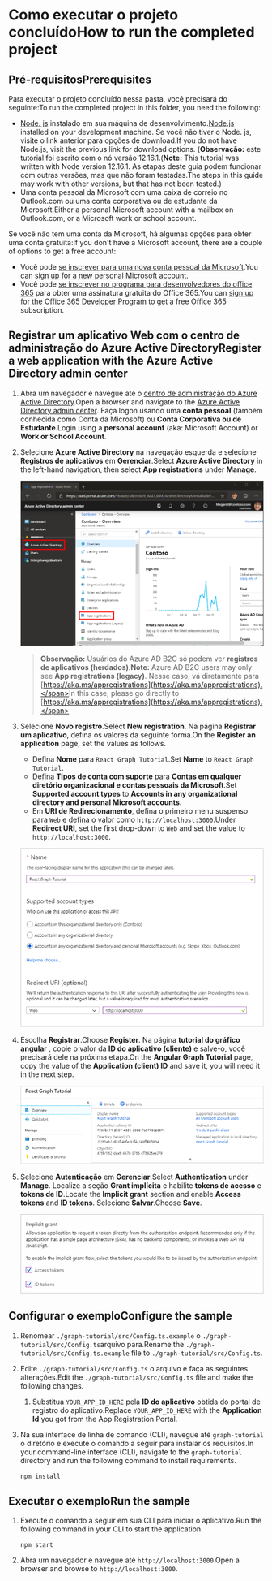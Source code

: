 # <a name="how-to-run-the-completed-project"></a><span data-ttu-id="727d4-101">Como executar o projeto concluído</span><span class="sxs-lookup"><span data-stu-id="727d4-101">How to run the completed project</span></span>

## <a name="prerequisites"></a><span data-ttu-id="727d4-102">Pré-requisitos</span><span class="sxs-lookup"><span data-stu-id="727d4-102">Prerequisites</span></span>

<span data-ttu-id="727d4-103">Para executar o projeto concluído nessa pasta, você precisará do seguinte:</span><span class="sxs-lookup"><span data-stu-id="727d4-103">To run the completed project in this folder, you need the following:</span></span>

- <span data-ttu-id="727d4-104">[Node. js](https://nodejs.org) instalado em sua máquina de desenvolvimento.</span><span class="sxs-lookup"><span data-stu-id="727d4-104">[Node.js](https://nodejs.org) installed on your development machine.</span></span> <span data-ttu-id="727d4-105">Se você não tiver o Node. js, visite o link anterior para opções de download.</span><span class="sxs-lookup"><span data-stu-id="727d4-105">If you do not have Node.js, visit the previous link for download options.</span></span> <span data-ttu-id="727d4-106">(**Observação:** este tutorial foi escrito com o nó versão 12.16.1.</span><span class="sxs-lookup"><span data-stu-id="727d4-106">(**Note:** This tutorial was written with Node version 12.16.1.</span></span> <span data-ttu-id="727d4-107">As etapas deste guia podem funcionar com outras versões, mas que não foram testadas.</span><span class="sxs-lookup"><span data-stu-id="727d4-107">The steps in this guide may work with other versions, but that has not been tested.)</span></span>
- <span data-ttu-id="727d4-108">Uma conta pessoal da Microsoft com uma caixa de correio no Outlook.com ou uma conta corporativa ou de estudante da Microsoft.</span><span class="sxs-lookup"><span data-stu-id="727d4-108">Either a personal Microsoft account with a mailbox on Outlook.com, or a Microsoft work or school account.</span></span>

<span data-ttu-id="727d4-109">Se você não tem uma conta da Microsoft, há algumas opções para obter uma conta gratuita:</span><span class="sxs-lookup"><span data-stu-id="727d4-109">If you don't have a Microsoft account, there are a couple of options to get a free account:</span></span>

- <span data-ttu-id="727d4-110">Você pode [se inscrever para uma nova conta pessoal da Microsoft](https://signup.live.com/signup?wa=wsignin1.0&rpsnv=12&ct=1454618383&rver=6.4.6456.0&wp=MBI_SSL_SHARED&wreply=https://mail.live.com/default.aspx&id=64855&cbcxt=mai&bk=1454618383&uiflavor=web&uaid=b213a65b4fdc484382b6622b3ecaa547&mkt=E-US&lc=1033&lic=1).</span><span class="sxs-lookup"><span data-stu-id="727d4-110">You can [sign up for a new personal Microsoft account](https://signup.live.com/signup?wa=wsignin1.0&rpsnv=12&ct=1454618383&rver=6.4.6456.0&wp=MBI_SSL_SHARED&wreply=https://mail.live.com/default.aspx&id=64855&cbcxt=mai&bk=1454618383&uiflavor=web&uaid=b213a65b4fdc484382b6622b3ecaa547&mkt=E-US&lc=1033&lic=1).</span></span>
- <span data-ttu-id="727d4-111">Você pode [se inscrever no programa para desenvolvedores do office 365](https://developer.microsoft.com/office/dev-program) para obter uma assinatura gratuita do Office 365.</span><span class="sxs-lookup"><span data-stu-id="727d4-111">You can [sign up for the Office 365 Developer Program](https://developer.microsoft.com/office/dev-program) to get a free Office 365 subscription.</span></span>

## <a name="register-a-web-application-with-the-azure-active-directory-admin-center"></a><span data-ttu-id="727d4-112">Registrar um aplicativo Web com o centro de administração do Azure Active Directory</span><span class="sxs-lookup"><span data-stu-id="727d4-112">Register a web application with the Azure Active Directory admin center</span></span>

1. <span data-ttu-id="727d4-113">Abra um navegador e navegue até o [centro de administração do Azure Active Directory](https://aad.portal.azure.com).</span><span class="sxs-lookup"><span data-stu-id="727d4-113">Open a browser and navigate to the [Azure Active Directory admin center](https://aad.portal.azure.com).</span></span> <span data-ttu-id="727d4-114">Faça logon usando uma **conta pessoal** (também conhecida como Conta da Microsoft) ou **Conta Corporativa ou de Estudante**.</span><span class="sxs-lookup"><span data-stu-id="727d4-114">Login using a **personal account** (aka: Microsoft Account) or **Work or School Account**.</span></span>

1. <span data-ttu-id="727d4-115">Selecione **Azure Active Directory** na navegação esquerda e selecione **Registros de aplicativos** em **Gerenciar**.</span><span class="sxs-lookup"><span data-stu-id="727d4-115">Select **Azure Active Directory** in the left-hand navigation, then select **App registrations** under **Manage**.</span></span>

    ![<span data-ttu-id="727d4-116">Uma captura de tela dos registros de aplicativo</span><span class="sxs-lookup"><span data-stu-id="727d4-116">A screenshot of the App registrations</span></span> ](/tutorial/images/aad-portal-app-registrations.png)

    > <span data-ttu-id="727d4-117">**Observação:** Usuários do Azure AD B2C só podem ver **registros de aplicativos (herdados)**.</span><span class="sxs-lookup"><span data-stu-id="727d4-117">**Note:** Azure AD B2C users may only see **App registrations (legacy)**.</span></span> <span data-ttu-id="727d4-118">Nesse caso, vá diretamente para [https://aka.ms/appregistrations](https://aka.ms/appregistrations).</span><span class="sxs-lookup"><span data-stu-id="727d4-118">In this case, please go directly to [https://aka.ms/appregistrations](https://aka.ms/appregistrations).</span></span>

1. <span data-ttu-id="727d4-119">Selecione **Novo registro**.</span><span class="sxs-lookup"><span data-stu-id="727d4-119">Select **New registration**.</span></span> <span data-ttu-id="727d4-120">Na página **Registrar um aplicativo**, defina os valores da seguinte forma.</span><span class="sxs-lookup"><span data-stu-id="727d4-120">On the **Register an application** page, set the values as follows.</span></span>

    - <span data-ttu-id="727d4-121">Defina **Nome** para `React Graph Tutorial`.</span><span class="sxs-lookup"><span data-stu-id="727d4-121">Set **Name** to `React Graph Tutorial`.</span></span>
    - <span data-ttu-id="727d4-122">Defina **Tipos de conta com suporte** para **Contas em qualquer diretório organizacional e contas pessoais da Microsoft**.</span><span class="sxs-lookup"><span data-stu-id="727d4-122">Set **Supported account types** to **Accounts in any organizational directory and personal Microsoft accounts**.</span></span>
    - <span data-ttu-id="727d4-123">Em **URI de Redirecionamento**, defina o primeiro menu suspenso para `Web` e defina o valor como `http://localhost:3000`.</span><span class="sxs-lookup"><span data-stu-id="727d4-123">Under **Redirect URI**, set the first drop-down to `Web` and set the value to `http://localhost:3000`.</span></span>

    ![Uma captura de tela da página registrar um aplicativo](/tutorial/images/aad-register-an-app.png)

1. <span data-ttu-id="727d4-125">Escolha **Registrar**.</span><span class="sxs-lookup"><span data-stu-id="727d4-125">Choose **Register**.</span></span> <span data-ttu-id="727d4-126">Na página **tutorial do gráfico angular** , copie o valor da **ID do aplicativo (cliente)** e salve-o, você precisará dele na próxima etapa.</span><span class="sxs-lookup"><span data-stu-id="727d4-126">On the **Angular Graph Tutorial** page, copy the value of the **Application (client) ID** and save it, you will need it in the next step.</span></span>

    ![Uma captura de tela da ID do aplicativo do novo registro de aplicativo](/tutorial/images/aad-application-id.png)

1. <span data-ttu-id="727d4-128">Selecione **Autenticação** em **Gerenciar**.</span><span class="sxs-lookup"><span data-stu-id="727d4-128">Select **Authentication** under **Manage**.</span></span> <span data-ttu-id="727d4-129">Localize a seção **Grant implícita** e habilite **tokens de acesso** e **tokens de ID**.</span><span class="sxs-lookup"><span data-stu-id="727d4-129">Locate the **Implicit grant** section and enable **Access tokens** and **ID tokens**.</span></span> <span data-ttu-id="727d4-130">Selecione **Salvar**.</span><span class="sxs-lookup"><span data-stu-id="727d4-130">Choose **Save**.</span></span>

    ![Uma captura de tela da seção Grant implícita](/tutorial/images/aad-implicit-grant.png)

## <a name="configure-the-sample"></a><span data-ttu-id="727d4-132">Configurar o exemplo</span><span class="sxs-lookup"><span data-stu-id="727d4-132">Configure the sample</span></span>

1. <span data-ttu-id="727d4-133">Renomear `./graph-tutorial/src/Config.ts.example` o `./graph-tutorial/src/Config.ts`arquivo para.</span><span class="sxs-lookup"><span data-stu-id="727d4-133">Rename the `./graph-tutorial/src/Config.ts.example` file to `./graph-tutorial/src/Config.ts`.</span></span>
1. <span data-ttu-id="727d4-134">Edite `./graph-tutorial/src/Config.ts` o arquivo e faça as seguintes alterações.</span><span class="sxs-lookup"><span data-stu-id="727d4-134">Edit the `./graph-tutorial/src/Config.ts` file and make the following changes.</span></span>
    1. <span data-ttu-id="727d4-135">Substitua `YOUR_APP_ID_HERE` pela **ID do aplicativo** obtida do portal de registro do aplicativo.</span><span class="sxs-lookup"><span data-stu-id="727d4-135">Replace `YOUR_APP_ID_HERE` with the **Application Id** you got from the App Registration Portal.</span></span>
1. <span data-ttu-id="727d4-136">Na sua interface de linha de comando (CLI), navegue até `graph-tutorial` o diretório e execute o comando a seguir para instalar os requisitos.</span><span class="sxs-lookup"><span data-stu-id="727d4-136">In your command-line interface (CLI), navigate to the `graph-tutorial` directory and run the following command to install requirements.</span></span>

    ```Shell
    npm install
    ```

## <a name="run-the-sample"></a><span data-ttu-id="727d4-137">Executar o exemplo</span><span class="sxs-lookup"><span data-stu-id="727d4-137">Run the sample</span></span>

1. <span data-ttu-id="727d4-138">Execute o comando a seguir em sua CLI para iniciar o aplicativo.</span><span class="sxs-lookup"><span data-stu-id="727d4-138">Run the following command in your CLI to start the application.</span></span>

    ```Shell
    npm start
    ```

1. <span data-ttu-id="727d4-139">Abra um navegador e navegue até `http://localhost:3000`.</span><span class="sxs-lookup"><span data-stu-id="727d4-139">Open a browser and browse to `http://localhost:3000`.</span></span>

